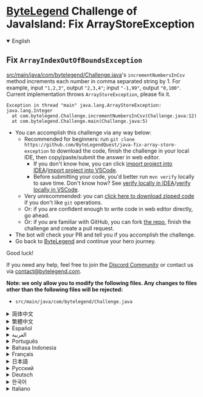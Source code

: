 # [ByteLegend](https://bytelegend.com) Challenge of JavaIsland: Fix ArrayStoreException

<details open='true'>
<summary>English</summary>

## Fix `ArrayIndexOutOfBoundsException`

[src/main/java/com/bytelegend/Challenge.java](https://github.com/ByteLegendQuest/java-fix-array-store-exception/blob/main/src/main/java/com/bytelegend/Challenge.java)'s `incrementNumbersInCsv` method increments each number in comma separated string by 1.
For example, input `"1,2,3"`, output `"2,3,4"`; input `"-1,99"`, output `"0,100"`.
Current implementation throws `ArrayStoreException`, please fix it.

```
Exception in thread "main" java.lang.ArrayStoreException: java.lang.Integer
  at com.bytelegend.Challenge.incrementNumbersInCsv(Challenge.java:12)
  at com.bytelegend.Challenge.main(Challenge.java:5)
```

- You can accomplish this challenge via any way below:
  - Recommended for beginners: run `git clone https://github.com/ByteLegendQuest/java-fix-array-store-exception` to download the code,
    finish the challenge in your local IDE, then copy/paste/submit the answer in web editor.
    - If you don't know how, you can click [import project into IDEA](https://github.com/ByteLegendQuest/java-fix-array-store-exception/blob/main/docs/en/clone-and-import.md)/[import project into VSCode](https://github.com/ByteLegendQuest/java-fix-array-store-exception/blob/main/docs/en/clone-and-import-vscode.md).
    - Before submitting your code, you'd better run `mvn verify` locally to save time. Don't know how? See [verify locally in IDEA](https://github.com/ByteLegendQuest/java-fix-array-store-exception/blob/main/docs/en/run-mvn-verify-idea.md)/[verify locally in VSCode](https://github.com/ByteLegendQuest/java-fix-array-store-exception/blob/main/docs/en/run-mvn-verify-vscode.md).
  - Very unrecommended: you can [click here to download zipped code](https://codeload.github.com/ByteLegendQuest/java-fix-array-store-exception/zip/refs/heads/main) if you don't like `git` operations.
  - Or: if you are confident enough to write code in web editor directly, go ahead.
  - Or: if you are familiar with GitHub, you can fork [the repo](https://github.com/ByteLegendQuest/java-fix-array-store-exception), finish the challenge and create a pull request.
- The bot will check your PR and tell you if you accomplish the challenge.
- Go back to [ByteLegend](https://bytelegend.com) and continue your hero journey.

Good luck!

If you need any help, feel free to join the [Discord Community](https://discord.gg/35RreUUGWt) or contact us via [contact@bytelegend.com](mailto:contact@bytelegend.com).

**Note: we only allow you to modify the following files.
Any changes to files other than the following files will be rejected:**

- `src/main/java/com/bytelegend/Challenge.java`

</details>

<details>
<summary>简体中文</summary>

## 修复`ArrayStoreException`

[src/main/java/com/bytelegend/Challenge.java](https://github.com/ByteLegendQuest/java-fix-array-store-exception/blob/main/src/main/java/com/bytelegend/Challenge.java)中的`incrementNumbersInCsv`方法将字符串中逗号分隔的每个数字增加1。
例如，输入字符串`"1,2,3"`，返回字符串`"2,3,4"`；输入字符串`"-1,99"`，返回字符串`"0,100"`。
现在的实现会抛出`ArrayStoreException`，请修复之。

```
Exception in thread "main" java.lang.ArrayStoreException: java.lang.Integer
  at com.bytelegend.Challenge.incrementNumbersInCsv(Challenge.java:12)
  at com.bytelegend.Challenge.main(Challenge.java:5)
```

- 你可以使用以下任意一种方法完成挑战：
  - 初学者推荐：运行`git clone https://git.bytelegend.com/ByteLegendQuest/java-fix-array-store-exception`将代码下载到本地，在本地使用IDE调试完成后复制到网页编辑器里提交。
    - 如果你不知道怎么做，可以点击[导入IDEA](https://github.com/ByteLegendQuest/java-fix-array-store-exception/blob/main/docs/zh_hans/clone-and-import.md)/[导入VSCode](https://github.com/ByteLegendQuest/java-fix-array-store-exception/blob/main/docs/zh_hans/clone-and-import-vscode.md)。
    - 在提交之前，你最好先在本地运行`mvn verify`验证一下答案，以节约时间。不知道如何做？请查看[在IDEA中本地验证](https://github.com/ByteLegendQuest/java-fix-array-store-exception/blob/main/docs/zh_hans/run-mvn-verify-idea.md)/[在VSCode中本地验证](https://github.com/ByteLegendQuest/java-fix-array-store-exception/blob/main/docs/zh_hans/run-mvn-verify-vscode.md)。
  - 非常不推荐：如果你实在不喜欢`git`命令行操作，你可以[点击这里直接下载打包好的代码](https://ghcodeload.bytelegend.com/ByteLegendQuest/java-fix-array-store-exception/zip/refs/heads/main)。
  - 或者：如果你非常自信不需要下载代码到本地调试，可以使用网页编辑器直接提交。
  - 或者：如果你对GitHub非常熟悉，你可以fork[这个仓库](https://github.com/ByteLegendQuest/java-fix-array-store-exception)、完成挑战后，创建一个Pull Request。
- 机器人将会检查你的答案，告诉你你是否通过了挑战。
- 回到[字节传说](https://bytelegend.com)，然后继续你的英雄旅程。

祝你好运！

如果你需要任何帮助，欢迎加入官方玩家QQ群（在[首页](https://bytelegend.com)右下角的`联系 & 关于`菜单里可以找到入群方式）或者[Discord社区](https://discord.gg/PvmqK3hF)，或email至[contact@bytelegend.com](mailto:contact@bytelegend.com)。

**注意：我们只允许您修改以下文件，任何对其他文件的修改都会被拒绝：**

- `src/main/java/com/bytelegend/Challenge.java`

</details>

<details>
<summary>繁體中文</summary>

修復`ArrayIndexOutOfBoundsException`
----------------------------------

[src/main/java/com/bytelegend/Challenge.java](https://github.com/ByteLegendQuest/java-fix-array-store-exception/blob/main/src/main/java/com/bytelegend/Challenge.java)的`incrementNumbersInCsv`方法將逗號分隔字符串中的每個數字加 1。例如，輸入`"1,2,3"` ，輸出`"2,3,4"` ；輸入`"-1,99"` ，輸出`"0,100"` 。當前實現拋出`ArrayStoreException` ，請修復它。

    Exception in thread "main" java.lang.ArrayStoreException: java.lang.Integer
      at com.bytelegend.Challenge.incrementNumbersInCsv(Challenge.java:12)
      at com.bytelegend.Challenge.main(Challenge.java:5)
    

-   您可以通過以下任何方式完成此挑戰：
    -   推薦給初學者：運行`git clone https://github.com/ByteLegendQuest/java-fix-array-store-exception`下載代碼，在本地 IDE 中完成挑戰，然後在網頁編輯器中復制/粘貼/提交答案.
        -   如果你不知道怎麼做，你可以點擊[import project into IDEA](https://github.com/ByteLegendQuest/java-fix-array-store-exception/blob/main/docs/en/clone-and-import.md) / [import project into VSCode](https://github.com/ByteLegendQuest/java-fix-array-store-exception/blob/main/docs/en/clone-and-import-vscode.md) 。
        -   在提交代碼之前，您最好在本地運行`mvn verify`以節省時間。不知道怎麼樣？請參閱[在 IDEA](https://github.com/ByteLegendQuest/java-fix-array-store-exception/blob/main/docs/en/run-mvn-verify-idea.md) [中進行本地驗證/在 VSCode 中進行本地驗證](https://github.com/ByteLegendQuest/java-fix-array-store-exception/blob/main/docs/en/run-mvn-verify-vscode.md)。
    -   非常不推薦：如果你不喜歡`git`操作，可以[點擊這裡下載壓縮代碼](https://codeload.github.com/ByteLegendQuest/java-fix-array-store-exception/zip/refs/heads/main)。
    -   或者：如果您有足夠的信心直接在 Web 編輯器中編寫代碼，請繼續。
    -   或者：如果你熟悉 GitHub，你可以 fork[倉庫](https://github.com/ByteLegendQuest/java-fix-array-store-exception)，完成挑戰並創建一個拉取請求。
-   機器人會檢查你的 PR 並告訴你是否完成了挑戰。
-   回到[ByteLegend](https://bytelegend.com)繼續你的英雄之旅。

祝你好運！

如果您需要任何幫助，請隨時加入[Discord 社區](https://discord.gg/35RreUUGWt)或通過[contact@bytelegend.com](mailto:contact@bytelegend.com)聯繫我們。

**注意：我們只允許您修改以下文件。對以下文件以外的文件的任何更改都將被拒絕：**

-   `src/main/java/com/bytelegend/Challenge.java`
</details>

<details>
<summary>Español</summary>

Arreglar `ArrayIndexOutOfBoundsException`
-----------------------------------------

El método incrementNumbersInCsv de [src/main/java/com/bytelegend/Challenge.java](https://github.com/ByteLegendQuest/java-fix-array-store-exception/blob/main/src/main/java/com/bytelegend/Challenge.java) `incrementNumbersInCsv` cada número en una cadena separada por comas en 1. Por ejemplo, ingrese `"1,2,3"` , emita `"2,3,4"` ; entrada `"-1,99"` , salida `"0,100"` . La implementación actual lanza `ArrayStoreException` , corríjalo.

    Exception in thread "main" java.lang.ArrayStoreException: java.lang.Integer
      at com.bytelegend.Challenge.incrementNumbersInCsv(Challenge.java:12)
      at com.bytelegend.Challenge.main(Challenge.java:5)
    

-   Puede lograr este desafío de cualquier manera a continuación:
    -   Recomendado para principiantes: ejecute `git clone https://github.com/ByteLegendQuest/java-fix-array-store-exception` para descargar el código, finalice el desafío en su IDE local, luego copie/pegue/envíe la respuesta en el editor web .
        -   Si no sabe cómo hacerlo, puede hacer clic en [importar proyecto a IDEA](https://github.com/ByteLegendQuest/java-fix-array-store-exception/blob/main/docs/en/clone-and-import.md) / [importar proyecto a VSCode](https://github.com/ByteLegendQuest/java-fix-array-store-exception/blob/main/docs/en/clone-and-import-vscode.md) .
        -   Antes de enviar su código, es mejor que ejecute `mvn verify` localmente para ahorrar tiempo. ¿No sabes cómo? Ver [verificar localmente en IDEA](https://github.com/ByteLegendQuest/java-fix-array-store-exception/blob/main/docs/en/run-mvn-verify-idea.md) / [verificar localmente en VSCode](https://github.com/ByteLegendQuest/java-fix-array-store-exception/blob/main/docs/en/run-mvn-verify-vscode.md) .
    -   Muy poco recomendado: puede [hacer clic aquí para descargar el código comprimido](https://codeload.github.com/ByteLegendQuest/java-fix-array-store-exception/zip/refs/heads/main) si no le gustan las operaciones de `git` .
    -   O: si tiene la confianza suficiente para escribir código en el editor web directamente, adelante.
    -   O: si está familiarizado con GitHub, puede bifurcar [el repositorio](https://github.com/ByteLegendQuest/java-fix-array-store-exception) , finalizar el desafío y crear una solicitud de extracción.
-   El bot verificará tu PR y te dirá si logras el desafío.
-   Regrese a [ByteLegend](https://bytelegend.com) y continúe su viaje de héroe.

¡Buena suerte!

Si necesita ayuda, no dude en unirse a la [comunidad de Discord](https://discord.gg/35RreUUGWt) o contáctenos a través de [contact@bytelegend.com](mailto:contact@bytelegend.com) .

**Nota: solo le permitimos modificar los siguientes archivos. Cualquier cambio en los archivos que no sean los siguientes archivos será rechazado:**

-   `src/main/java/com/bytelegend/Challenge.java`
</details>

<details>
<summary>العربية</summary>

إصلاح `ArrayIndexOutOfBoundsException`
--------------------------------------

يقوم أسلوب `incrementNumbersInCsv` في [src / main / java / com / bytelegend / Challenge.java](https://github.com/ByteLegendQuest/java-fix-array-store-exception/blob/main/src/main/java/com/bytelegend/Challenge.java) بزيادة كل رقم في سلسلة مفصولة بفاصلة بمقدار 1. على سبيل المثال ، الإدخال `"1,2,3"` ، الإخراج `"2,3,4"` ؛ إدخال `"-1,99"` ، إخراج `"0,100"` . يطرح التنفيذ الحالي `ArrayStoreException` ، يرجى إصلاحه.

 `Exception in thread "main" java.lang.ArrayStoreException: java.lang.Integer   at com.bytelegend.Challenge.incrementNumbersInCsv(Challenge.java:12)   at com.bytelegend.Challenge.main(Challenge.java:5)`

-   يمكنك إنجاز هذا التحدي بأي طريقة أدناه:
    -   موصى به للمبتدئين: قم بتشغيل `git clone https://github.com/ByteLegendQuest/java-fix-array-store-exception` لتنزيل الكود ، وإنهاء التحدي في IDE المحلي الخاص بك ، ثم نسخ / لصق / إرسال الإجابة في محرر الويب .
        -   إذا كنت لا تعرف كيف يمكنك النقر فوق [استيراد مشروع إلى IDEA](https://github.com/ByteLegendQuest/java-fix-array-store-exception/blob/main/docs/en/clone-and-import.md) / [استيراد مشروع إلى VSCode](https://github.com/ByteLegendQuest/java-fix-array-store-exception/blob/main/docs/en/clone-and-import-vscode.md) .
        -   قبل إرسال التعليمات البرمجية الخاصة بك ، من الأفضل تشغيل `mvn verify` محليًا لتوفير الوقت. لا أعرف كيف؟ انظر [التحقق محليًا في IDEA](https://github.com/ByteLegendQuest/java-fix-array-store-exception/blob/main/docs/en/run-mvn-verify-idea.md) / [تحقق محليًا في VSCode](https://github.com/ByteLegendQuest/java-fix-array-store-exception/blob/main/docs/en/run-mvn-verify-vscode.md) .
    -   غير موصى به على الإطلاق: يمكنك [النقر هنا لتنزيل رمز مضغوط](https://codeload.github.com/ByteLegendQuest/java-fix-array-store-exception/zip/refs/heads/main) إذا كنت لا تحب عمليات `git` .
    -   أو: إذا كنت واثقًا بدرجة كافية لكتابة التعليمات البرمجية في محرر الويب مباشرةً ، فابدأ.
    -   أو: إذا كنت معتادًا على GitHub ، فيمكنك تفرع [الريبو](https://github.com/ByteLegendQuest/java-fix-array-store-exception) وإنهاء التحدي وإنشاء طلب سحب.
-   سيتحقق الروبوت من العلاقات العامة الخاصة بك ويخبرك إذا أنجزت التحدي.
-   ارجع إلى [ByteLegend وتابع](https://bytelegend.com) رحلة بطلك.

حظ سعيد!

إذا كنت بحاجة إلى أي مساعدة ، فلا تتردد في الانضمام إلى [مجتمع Discord](https://discord.gg/35RreUUGWt) أو الاتصال بنا عبر [contact@bytelegend.com](mailto:contact@bytelegend.com) .

**ملاحظة: نسمح لك فقط بتعديل الملفات التالية. سيتم رفض أي تغييرات يتم إجراؤها على الملفات بخلاف الملفات التالية:**

-   `src/main/java/com/bytelegend/Challenge.java`
</details>

<details>
<summary>Português</summary>

Corrigir `ArrayIndexOutOfBoundsException`
-----------------------------------------

O método incrementNumbersInCsv de [src/main/java/com/bytelegend/Challenge.java](https://github.com/ByteLegendQuest/java-fix-array-store-exception/blob/main/src/main/java/com/bytelegend/Challenge.java) `incrementNumbersInCsv` cada número em string separada por vírgula em 1. Por exemplo, entrada `"1,2,3"` , saída `"2,3,4"` ; entrada `"-1,99"` , saída `"0,100"` . A implementação atual lança `ArrayStoreException` , corrija-o.

    Exception in thread "main" java.lang.ArrayStoreException: java.lang.Integer
      at com.bytelegend.Challenge.incrementNumbersInCsv(Challenge.java:12)
      at com.bytelegend.Challenge.main(Challenge.java:5)
    

-   Você pode realizar esse desafio de qualquer maneira abaixo:
    -   Recomendado para iniciantes: execute `git clone https://github.com/ByteLegendQuest/java-fix-array-store-exception` para baixar o código, conclua o desafio em seu IDE local e copie/cole/envie a resposta no editor da web .
        -   Se você não sabe como, você pode clicar em [importar projeto para IDEA](https://github.com/ByteLegendQuest/java-fix-array-store-exception/blob/main/docs/en/clone-and-import.md) / [importar projeto para VSCode](https://github.com/ByteLegendQuest/java-fix-array-store-exception/blob/main/docs/en/clone-and-import-vscode.md) .
        -   Antes de enviar seu código, é melhor você executar `mvn verify` localmente para economizar tempo. Não sei como? Consulte [verificar localmente em IDEA](https://github.com/ByteLegendQuest/java-fix-array-store-exception/blob/main/docs/en/run-mvn-verify-idea.md) / [verificar localmente em VSCode](https://github.com/ByteLegendQuest/java-fix-array-store-exception/blob/main/docs/en/run-mvn-verify-vscode.md) .
    -   Muito não recomendado: você pode [clicar aqui para baixar o código zipado](https://codeload.github.com/ByteLegendQuest/java-fix-array-store-exception/zip/refs/heads/main) se não gostar das operações do `git` .
    -   Ou: se você estiver confiante o suficiente para escrever código diretamente no editor web, vá em frente.
    -   Ou: se você estiver familiarizado com o GitHub, você pode bifurcar [o repo](https://github.com/ByteLegendQuest/java-fix-array-store-exception) , finalizar o desafio e criar um pull request.
-   O bot verificará seu PR e informará se você cumpriu o desafio.
-   Volte para [ByteLegend](https://bytelegend.com) e continue sua jornada de herói.

Boa sorte!

Se precisar de ajuda, sinta-se à vontade para se juntar à [Comunidade Discord](https://discord.gg/35RreUUGWt) ou entre em contato conosco via [contact@bytelegend.com](mailto:contact@bytelegend.com) .

**Nota: só permitimos que você modifique os seguintes arquivos. Quaisquer alterações em arquivos que não sejam os arquivos a seguir serão rejeitadas:**

-   `src/main/java/com/bytelegend/Challenge.java`
</details>

<details>
<summary>Bahasa Indonesia</summary>

Perbaiki `ArrayIndexOutOfBoundsException`
-----------------------------------------

[src/main/java/com/bytelegend/Challenge.java](https://github.com/ByteLegendQuest/java-fix-array-store-exception/blob/main/src/main/java/com/bytelegend/Challenge.java) 's `incrementNumbersInCsv` metode menambah setiap angka dalam string yang dipisahkan koma dengan 1. Misalnya, input `"1,2,3"` , output `"2,3,4"` ; masukan `"-1,99"` , keluaran `"0,100"` . Implementasi saat ini melempar `ArrayStoreException` , tolong perbaiki.

    Exception in thread "main" java.lang.ArrayStoreException: java.lang.Integer
      at com.bytelegend.Challenge.incrementNumbersInCsv(Challenge.java:12)
      at com.bytelegend.Challenge.main(Challenge.java:5)
    

-   Anda dapat menyelesaikan tantangan ini melalui cara apa pun di bawah ini:
    -   Direkomendasikan untuk pemula: jalankan `git clone https://github.com/ByteLegendQuest/java-fix-array-store-exception` untuk mengunduh kode, selesaikan tantangan di IDE lokal Anda, lalu salin/tempel/kirim jawabannya di editor web .
        -   Jika Anda tidak tahu caranya, Anda bisa mengklik [import project into IDEA](https://github.com/ByteLegendQuest/java-fix-array-store-exception/blob/main/docs/en/clone-and-import.md) / [import project into VSCode](https://github.com/ByteLegendQuest/java-fix-array-store-exception/blob/main/docs/en/clone-and-import-vscode.md) .
        -   Sebelum mengirimkan kode Anda, Anda sebaiknya menjalankan `mvn verify` secara lokal untuk menghemat waktu. Tidak tahu bagaimana? Lihat [verifikasi secara lokal di IDEA](https://github.com/ByteLegendQuest/java-fix-array-store-exception/blob/main/docs/en/run-mvn-verify-idea.md) / [verifikasi secara lokal di VSCode](https://github.com/ByteLegendQuest/java-fix-array-store-exception/blob/main/docs/en/run-mvn-verify-vscode.md) .
    -   Sangat tidak direkomendasikan: Anda dapat [mengklik di sini untuk mengunduh kode zip](https://codeload.github.com/ByteLegendQuest/java-fix-array-store-exception/zip/refs/heads/main) jika Anda tidak menyukai operasi `git` .
    -   Atau: jika Anda cukup percaya diri untuk menulis kode di editor web secara langsung, silakan.
    -   Atau: jika Anda terbiasa dengan GitHub, Anda dapat melakukan fork [repo](https://github.com/ByteLegendQuest/java-fix-array-store-exception) , menyelesaikan tantangan, dan membuat permintaan tarik.
-   Bot akan memeriksa PR Anda dan memberi tahu Anda jika Anda menyelesaikan tantangan.
-   Kembali ke [ByteLegend](https://bytelegend.com) dan lanjutkan perjalanan pahlawan Anda.

Semoga beruntung!

Jika Anda memerlukan bantuan, jangan ragu untuk bergabung dengan [Komunitas Discord](https://discord.gg/35RreUUGWt) atau hubungi kami melalui [contact@bytelegend.com](mailto:contact@bytelegend.com) .

**Catatan: kami hanya mengizinkan Anda untuk mengubah file berikut. Setiap perubahan pada file selain file berikut akan ditolak:**

-   `src/main/java/com/bytelegend/Challenge.java`
</details>

<details>
<summary>Français</summary>

Correction `ArrayIndexOutOfBoundsException`
-------------------------------------------

La méthode incrementNumbersInCsv de [src/main/java/com/bytelegend/Challenge.java](https://github.com/ByteLegendQuest/java-fix-array-store-exception/blob/main/src/main/java/com/bytelegend/Challenge.java) `incrementNumbersInCsv` de 1 chaque nombre dans une chaîne séparée par des virgules. Par exemple, input `"1,2,3"` , output `"2,3,4"` ; entrée `"-1,99"` , sortie `"0,100"` . L'implémentation actuelle lève `ArrayStoreException` , veuillez la corriger.

    Exception in thread "main" java.lang.ArrayStoreException: java.lang.Integer
      at com.bytelegend.Challenge.incrementNumbersInCsv(Challenge.java:12)
      at com.bytelegend.Challenge.main(Challenge.java:5)
    

-   Vous pouvez accomplir ce défi de n'importe quelle manière ci-dessous:
    -   Recommandé pour les débutants : exécutez `git clone https://github.com/ByteLegendQuest/java-fix-array-store-exception` pour télécharger le code, terminez le défi dans votre IDE local, puis copiez/collez/soumettez la réponse dans l'éditeur Web .
        -   Si vous ne savez pas comment, vous pouvez cliquer sur [importer le projet dans IDEA](https://github.com/ByteLegendQuest/java-fix-array-store-exception/blob/main/docs/en/clone-and-import.md) / [importer le projet dans VSCode](https://github.com/ByteLegendQuest/java-fix-array-store-exception/blob/main/docs/en/clone-and-import-vscode.md) .
        -   Avant de soumettre votre code, vous feriez mieux d'exécuter `mvn verify` localement pour gagner du temps. Vous ne savez pas comment ? Voir [vérifier localement dans IDEA](https://github.com/ByteLegendQuest/java-fix-array-store-exception/blob/main/docs/en/run-mvn-verify-idea.md) / [vérifier localement dans VSCode](https://github.com/ByteLegendQuest/java-fix-array-store-exception/blob/main/docs/en/run-mvn-verify-vscode.md) .
    -   Très déconseillé : vous pouvez [cliquer ici pour télécharger le code compressé](https://codeload.github.com/ByteLegendQuest/java-fix-array-store-exception/zip/refs/heads/main) si vous n'aimez pas les opérations `git` .
    -   Ou : si vous êtes suffisamment confiant pour écrire du code directement dans l'éditeur Web, continuez.
    -   Ou : si vous êtes familier avec GitHub, vous pouvez forker [le dépôt](https://github.com/ByteLegendQuest/java-fix-array-store-exception) , terminer le défi et créer une demande d'extraction.
-   Le bot vérifiera votre PR et vous dira si vous accomplissez le défi.
-   Retournez à [ByteLegend](https://bytelegend.com) et continuez votre voyage de héros.

Bonne chance!

Si vous avez besoin d'aide, n'hésitez pas à rejoindre la [communauté Discord](https://discord.gg/35RreUUGWt) ou à nous contacter via [contact@bytelegend.com](mailto:contact@bytelegend.com) .

**Remarque : nous vous autorisons uniquement à modifier les fichiers suivants. Toute modification de fichiers autres que les fichiers suivants sera rejetée :**

-   `src/main/java/com/bytelegend/Challenge.java`
</details>

<details>
<summary>日本語</summary>

`ArrayIndexOutOfBoundsException`を修正
-----------------------------------

[src / main / java / com / bytelegend / Challenge.java](https://github.com/ByteLegendQuest/java-fix-array-store-exception/blob/main/src/main/java/com/bytelegend/Challenge.java)の`incrementNumbersInCsv`メソッドは、コンマ区切りの文字列内の各数値を1ずつインクリメントします。たとえば、input `"1,2,3"` 、output `"2,3,4"` ;入力`"-1,99"` 、出力`"0,100"` 。現在の実装では`ArrayStoreException`がスローされます。修正してください。

    Exception in thread "main" java.lang.ArrayStoreException: java.lang.Integer
      at com.bytelegend.Challenge.incrementNumbersInCsv(Challenge.java:12)
      at com.bytelegend.Challenge.main(Challenge.java:5)
    

-   この課題は、以下のいずれかの方法で達成できます。
    -   初心者に推奨： `git clone https://github.com/ByteLegendQuest/java-fix-array-store-exception`を実行してコードをダウンロードし、ローカルIDEでチャレンジを終了してから、Webエディターで回答をコピー/貼り付け/送信します。
        -   方法がわからない場合は、\[ [プロジェクトをIDEAにインポート](https://github.com/ByteLegendQuest/java-fix-array-store-exception/blob/main/docs/en/clone-and-import.md)\]/\[ [プロジェクトをVSCodeにインポート](https://github.com/ByteLegendQuest/java-fix-array-store-exception/blob/main/docs/en/clone-and-import-vscode.md)\]をクリックできます。
        -   コードを送信する前に、時間を節約するためにローカルで`mvn verify`実行することをお勧めします。方法がわかりませんか？ [IDEAでローカルに](https://github.com/ByteLegendQuest/java-fix-array-store-exception/blob/main/docs/en/run-mvn-verify-idea.md)[検証する/VSCodeでローカルに](https://github.com/ByteLegendQuest/java-fix-array-store-exception/blob/main/docs/en/run-mvn-verify-vscode.md)検証するを参照してください。
    -   非常に推奨されていません`git`操作が気に入らない場合は、 [ここをクリックしてzipコードをダウンロード](https://codeload.github.com/ByteLegendQuest/java-fix-array-store-exception/zip/refs/heads/main)できます。
    -   または：Webエディターで直接コードを記述できる自信がある場合は、先に進んでください。
    -   または：GitHubに精通している場合は[、リポジトリ](https://github.com/ByteLegendQuest/java-fix-array-store-exception)をフォークしてチャレンジを終了し、プルリクエストを作成できます。
-   ボットはPRをチェックし、チャレンジを達成したかどうかを通知します。
-   [ByteLegend](https://bytelegend.com)に戻り、ヒーローの旅を続けてください。

幸運を！

ヘルプが必要な場合は、 [Discordコミュニティ](https://discord.gg/35RreUUGWt)に参加するか、contact [@bytelegend.com](mailto:contact@bytelegend.com)からお問い合わせください。

**注：変更できるのは次のファイルのみです。次のファイル以外のファイルへの変更は拒否されます。**

-   `src/main/java/com/bytelegend/Challenge.java`
</details>

<details>
<summary>Русский</summary>

Исправить `ArrayIndexOutOfBoundsException`
------------------------------------------

Метод `incrementNumbersInCsv` [src/main/java/com/bytelegend/Challenge.java](https://github.com/ByteLegendQuest/java-fix-array-store-exception/blob/main/src/main/java/com/bytelegend/Challenge.java) увеличивает каждое число в строке, разделенной запятыми, на 1. Например, введите `"1,2,3"` , выведите `"2,3,4"` ; ввод `"-1,99"` , вывод `"0,100"` . Текущая реализация вызывает `ArrayStoreException` , исправьте это.

    Exception in thread "main" java.lang.ArrayStoreException: java.lang.Integer
      at com.bytelegend.Challenge.incrementNumbersInCsv(Challenge.java:12)
      at com.bytelegend.Challenge.main(Challenge.java:5)
    

-   Вы можете выполнить эту задачу любым способом, указанным ниже:
    -   Рекомендуется для начинающих: запустите `git clone https://github.com/ByteLegendQuest/java-fix-array-store-exception` , чтобы загрузить код, завершите задание в локальной среде IDE, затем скопируйте/вставьте/отправьте ответ в веб-редакторе. .
        -   Если вы не знаете как, вы можете нажать [импортировать проект в IDEA](https://github.com/ByteLegendQuest/java-fix-array-store-exception/blob/main/docs/en/clone-and-import.md) / [импортировать проект в VSCode](https://github.com/ByteLegendQuest/java-fix-array-store-exception/blob/main/docs/en/clone-and-import-vscode.md) .
        -   Перед отправкой кода вам лучше запустить `mvn verify` локально, чтобы сэкономить время. Не знаете как? См. « [Проверить локально в IDEA](https://github.com/ByteLegendQuest/java-fix-array-store-exception/blob/main/docs/en/run-mvn-verify-idea.md) / [проверить локально в VSCode»](https://github.com/ByteLegendQuest/java-fix-array-store-exception/blob/main/docs/en/run-mvn-verify-vscode.md) .
    -   Крайне не рекомендуется: вы можете [щелкнуть здесь, чтобы загрузить заархивированный код](https://codeload.github.com/ByteLegendQuest/java-fix-array-store-exception/zip/refs/heads/main) , если вам не нравятся операции `git` .
    -   Или: если вы достаточно уверены, чтобы писать код напрямую в веб-редакторе, вперед.
    -   Или: если вы знакомы с GitHub, вы можете разветвить [репозиторий](https://github.com/ByteLegendQuest/java-fix-array-store-exception) , выполнить задание и создать запрос на включение.
-   Бот проверит ваш PR и сообщит, выполнили ли вы задание.
-   Вернитесь в [ByteLegend](https://bytelegend.com) и продолжайте свое героическое путешествие.

Удачи!

Если вам нужна помощь, присоединяйтесь к [сообществу Discord](https://discord.gg/35RreUUGWt) или свяжитесь с нами по [адресу contact@bytelegend.com](mailto:contact@bytelegend.com) .

**Примечание: мы разрешаем вам изменять только следующие файлы. Любые изменения в файлах, кроме следующих файлов, будут отклонены:**

-   `src/main/java/com/bytelegend/Challenge.java`
</details>

<details>
<summary>Deutsch</summary>

`ArrayIndexOutOfBoundsException`
--------------------------------

Die Methode `incrementNumbersInCsv` von [src/main/java/com/bytelegend/Challenge.java](https://github.com/ByteLegendQuest/java-fix-array-store-exception/blob/main/src/main/java/com/bytelegend/Challenge.java) erhöht jede Zahl in einer durch Kommas getrennten Zeichenfolge um 1. Beispiel: input `"1,2,3"` , output `"2,3,4"` ; Eingabe `"-1,99"` , Ausgabe `"0,100"` . Die aktuelle Implementierung `ArrayStoreException` , bitte beheben Sie es.

    Exception in thread "main" java.lang.ArrayStoreException: java.lang.Integer
      at com.bytelegend.Challenge.incrementNumbersInCsv(Challenge.java:12)
      at com.bytelegend.Challenge.main(Challenge.java:5)
    

-   Sie können diese Herausforderung auf eine der folgenden Arten meistern:
    -   Empfohlen für Anfänger: Führen Sie `git clone https://github.com/ByteLegendQuest/java-fix-array-store-exception` aus, um den Code herunterzuladen, beenden Sie die Herausforderung in Ihrer lokalen IDE und kopieren/fügen Sie dann die Antwort in den Web-Editor ein .
        -   Wenn Sie nicht wissen wie, können Sie auf [Projekt in IDEA](https://github.com/ByteLegendQuest/java-fix-array-store-exception/blob/main/docs/en/clone-and-import.md) [importieren / Projekt in VSCode importieren klicken](https://github.com/ByteLegendQuest/java-fix-array-store-exception/blob/main/docs/en/clone-and-import-vscode.md) .
        -   Bevor Sie Ihren Code einreichen, sollten Sie `mvn verify` besser lokal ausführen, um Zeit zu sparen. Sie wissen nicht wie? Siehe [Lokal verifizieren in IDEA](https://github.com/ByteLegendQuest/java-fix-array-store-exception/blob/main/docs/en/run-mvn-verify-idea.md) / [Lokal verifizieren in VSCode](https://github.com/ByteLegendQuest/java-fix-array-store-exception/blob/main/docs/en/run-mvn-verify-vscode.md) .
    -   Sehr nicht zu empfehlen: Sie können [hier klicken, um den gezippten Code herunterzuladen,](https://codeload.github.com/ByteLegendQuest/java-fix-array-store-exception/zip/refs/heads/main) wenn Sie `git` -Operationen nicht mögen.
    -   Oder: Wenn Sie sicher genug sind, Code direkt im Web-Editor zu schreiben, fahren Sie fort.
    -   Oder: Wenn Sie sich mit GitHub auskennen, können Sie [das Repo forken](https://github.com/ByteLegendQuest/java-fix-array-store-exception) , die Challenge beenden und einen Pull-Request erstellen.
-   Der Bot überprüft Ihre PR und teilt Ihnen mit, ob Sie die Herausforderung meistern.
-   Gehen Sie zurück zu [ByteLegend](https://bytelegend.com) und setzen Sie Ihre Heldenreise fort.

Viel Glück!

Wenn Sie Hilfe benötigen, können Sie sich gerne der [Discord Community](https://discord.gg/35RreUUGWt) anschließen oder uns über [contact@bytelegend.com kontaktieren](mailto:contact@bytelegend.com) .

**Hinweis: Wir erlauben Ihnen nur, die folgenden Dateien zu ändern. Alle Änderungen an anderen Dateien als den folgenden Dateien werden abgelehnt:**

-   `src/main/java/com/bytelegend/Challenge.java`
</details>

<details>
<summary>한국어</summary>

`ArrayIndexOutOfBoundsException` 수정
-----------------------------------

[src/main/java/com/bytelegend/Challenge.java](https://github.com/ByteLegendQuest/java-fix-array-store-exception/blob/main/src/main/java/com/bytelegend/Challenge.java) 의 `incrementNumbersInCsv` 메서드는 쉼표로 구분된 문자열의 각 숫자를 1씩 증가시킵니다. 예를 들어 `"1,2,3"` 을 입력하고 `"2,3,4"` 를 출력합니다. 입력 `"-1,99"` , 출력 `"0,100"` . 현재 구현에서 `ArrayStoreException` 이 발생합니다. 수정하십시오.

    Exception in thread "main" java.lang.ArrayStoreException: java.lang.Integer
      at com.bytelegend.Challenge.incrementNumbersInCsv(Challenge.java:12)
      at com.bytelegend.Challenge.main(Challenge.java:5)
    

-   아래 방법을 통해 이 챌린지를 완료할 수 있습니다.
    -   초보자를 위한 권장 사항: `git clone https://github.com/ByteLegendQuest/java-fix-array-store-exception` 을 실행하여 코드를 다운로드하고 로컬 IDE에서 챌린지를 완료한 다음 웹 편집기에서 답변을 복사/붙여넣기/제출합니다. .
        -   방법을 모르는 경우 [프로젝트를 IDEA로](https://github.com/ByteLegendQuest/java-fix-array-store-exception/blob/main/docs/en/clone-and-import.md) [가져오기 / 프로젝트를 VSCode로 가져](https://github.com/ByteLegendQuest/java-fix-array-store-exception/blob/main/docs/en/clone-and-import-vscode.md) 오기를 클릭할 수 있습니다.
        -   코드를 제출하기 전에 시간을 절약하기 위해 로컬에서 `mvn verify` 를 실행하는 것이 좋습니다. 방법을 모르십니까? [IDEA에서 로컬로](https://github.com/ByteLegendQuest/java-fix-array-store-exception/blob/main/docs/en/run-mvn-verify-idea.md) [확인/VSCode에서 로컬로](https://github.com/ByteLegendQuest/java-fix-array-store-exception/blob/main/docs/en/run-mvn-verify-vscode.md) 확인을 참조하세요.
    -   매우 권장하지 않음: `git` 작업이 마음에 들지 않으면 [여기를 클릭하여 압축 코드를 다운로드](https://codeload.github.com/ByteLegendQuest/java-fix-array-store-exception/zip/refs/heads/main) 할 수 있습니다.
    -   또는 웹 편집기에서 직접 코드를 작성할 만큼 자신이 있다면 계속 진행하십시오.
    -   또는 GitHub에 익숙하다면 리포지토리를 분기 [하고](https://github.com/ByteLegendQuest/java-fix-array-store-exception) 챌린지를 완료하고 풀 요청을 생성할 수 있습니다.
-   봇은 PR을 확인하고 도전 과제를 달성했는지 알려줍니다.
-   [ByteLegend](https://bytelegend.com) 로 돌아가 영웅 여정을 계속하세요.

행운을 빕니다!

도움이 필요하면 언제든지 [Discord 커뮤니티](https://discord.gg/35RreUUGWt) 에 가입하거나 [contact@bytelegend.com](mailto:contact@bytelegend.com) 을 통해 문의하세요.

**참고: 다음 파일만 수정할 수 있습니다. 다음 파일 이외의 파일에 대한 변경 사항은 거부됩니다.**

-   `src/main/java/com/bytelegend/Challenge.java`
</details>

<details>
<summary>Italiano</summary>

Correggi `ArrayIndexOutOfBoundsException`
-----------------------------------------

Il metodo incrementNumbersInCsv di [src/main/java/com/bytelegend/Challenge.java](https://github.com/ByteLegendQuest/java-fix-array-store-exception/blob/main/src/main/java/com/bytelegend/Challenge.java) `incrementNumbersInCsv` ogni numero in una stringa separata da virgole di 1. Ad esempio, input `"1,2,3"` , output `"2,3,4"` ; input `"-1,99"` , output `"0,100"` . L'implementazione corrente genera `ArrayStoreException` , correggilo.

    Exception in thread "main" java.lang.ArrayStoreException: java.lang.Integer
      at com.bytelegend.Challenge.incrementNumbersInCsv(Challenge.java:12)
      at com.bytelegend.Challenge.main(Challenge.java:5)
    

-   Puoi portare a termine questa sfida in qualsiasi modo di seguito:
    -   Consigliato per i principianti: esegui `git clone https://github.com/ByteLegendQuest/java-fix-array-store-exception` per scaricare il codice, completa la sfida nel tuo IDE locale, quindi copia/incolla/invia la risposta nell'editor web .
        -   Se non sai come fare, puoi fare clic su [importa progetto in IDEA](https://github.com/ByteLegendQuest/java-fix-array-store-exception/blob/main/docs/en/clone-and-import.md) / [importa progetto in VSCode](https://github.com/ByteLegendQuest/java-fix-array-store-exception/blob/main/docs/en/clone-and-import-vscode.md) .
        -   Prima di inviare il codice, è meglio eseguire `mvn verify` in locale per risparmiare tempo. Non sai come? Vedere [verifica in locale in IDEA](https://github.com/ByteLegendQuest/java-fix-array-store-exception/blob/main/docs/en/run-mvn-verify-idea.md) / [verifica in locale in VSCode](https://github.com/ByteLegendQuest/java-fix-array-store-exception/blob/main/docs/en/run-mvn-verify-vscode.md) .
    -   Molto sconsigliato: puoi fare [clic qui per scaricare il codice zippato](https://codeload.github.com/ByteLegendQuest/java-fix-array-store-exception/zip/refs/heads/main) se non ti piacciono le operazioni `git` .
    -   Oppure: se sei abbastanza sicuro da scrivere il codice direttamente nell'editor web, vai avanti.
    -   Oppure: se hai familiarità con GitHub, puoi eseguire il fork [del repository](https://github.com/ByteLegendQuest/java-fix-array-store-exception) , completare la sfida e creare una richiesta pull.
-   Il bot controllerà il tuo PR e ti dirà se hai superato la sfida.
-   Torna a [ByteLegend](https://bytelegend.com) e continua il tuo viaggio da eroe.

Buona fortuna!

Se hai bisogno di aiuto, non esitare a unirti alla [community di Discord](https://discord.gg/35RreUUGWt) o contattaci tramite [contact@bytelegend.com](mailto:contact@bytelegend.com) .

**Nota: ti permettiamo solo di modificare i seguenti file. Eventuali modifiche ai file diversi dai seguenti file verranno rifiutate:**

-   `src/main/java/com/bytelegend/Challenge.java`
</details>
